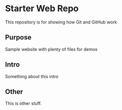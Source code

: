 # Starter Web Repo

This repository is for showing how Git and GitHub work

## Purpose

Sample website with plenty of files for demos

## Intro
Something about this intro

## Other
This is other stuff.